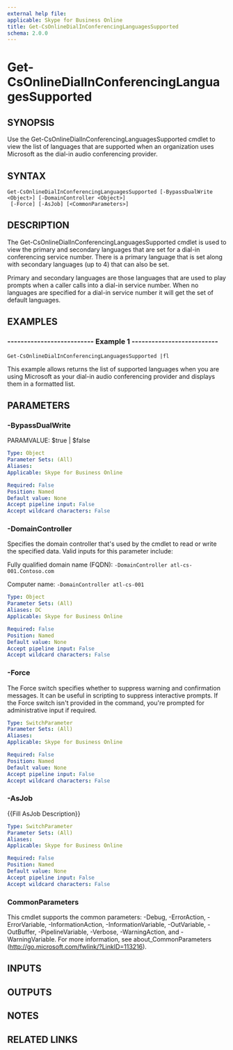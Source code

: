 ```yaml
---
external help file: 
applicable: Skype for Business Online
title: Get-CsOnlineDialInConferencingLanguagesSupported
schema: 2.0.0
---
```


# Get-CsOnlineDialInConferencingLanguagesSupported

## SYNOPSIS
Use the Get-CsOnlineDialInConferencingLanguagesSupported cmdlet to view the list of languages that are supported when an organization uses Microsoft as the dial-in audio conferencing provider.

## SYNTAX

```
Get-CsOnlineDialInConferencingLanguagesSupported [-BypassDualWrite <Object>] [-DomainController <Object>]
 [-Force] [-AsJob] [<CommonParameters>]
```

## DESCRIPTION
The Get-CsOnlineDialInConferencingLanguagesSupported cmdlet is used to view the primary and secondary languages that are set for a dial-in conferencing service number.
There is a primary language that is set along with secondary languages (up to 4) that can also be set.

Primary and secondary languages are those languages that are used to play prompts when a caller calls into a dial-in service number.
When no languages are specified for a dial-in service number it will get the set of default languages.

## EXAMPLES

### -------------------------- Example 1 --------------------------
```
Get-CsOnlineDialInConferencingLanguagesSupported |fl
```

This example allows returns the list of supported languages when you are using Microsoft as your dial-in audio conferencing provider and displays them in a formatted list.



## PARAMETERS

### -BypassDualWrite
PARAMVALUE: $true | $false

```yaml
Type: Object
Parameter Sets: (All)
Aliases: 
Applicable: Skype for Business Online

Required: False
Position: Named
Default value: None
Accept pipeline input: False
Accept wildcard characters: False
```

### -DomainController
Specifies the domain controller that's used by the cmdlet to read or write the specified data.
Valid inputs for this parameter include:

Fully qualified domain name (FQDN): `-DomainController atl-cs-001.Contoso.com`

Computer name: `-DomainController atl-cs-001`

```yaml
Type: Object
Parameter Sets: (All)
Aliases: DC
Applicable: Skype for Business Online

Required: False
Position: Named
Default value: None
Accept pipeline input: False
Accept wildcard characters: False
```

### -Force
The Force switch specifies whether to suppress warning and confirmation messages.
It can be useful in scripting to suppress interactive prompts.
If the Force switch isn't provided in the command, you're prompted for administrative input if required.

```yaml
Type: SwitchParameter
Parameter Sets: (All)
Aliases: 
Applicable: Skype for Business Online

Required: False
Position: Named
Default value: None
Accept pipeline input: False
Accept wildcard characters: False
```

### -AsJob
{{Fill AsJob Description}}

```yaml
Type: SwitchParameter
Parameter Sets: (All)
Aliases: 
Applicable: Skype for Business Online

Required: False
Position: Named
Default value: None
Accept pipeline input: False
Accept wildcard characters: False
```

### CommonParameters
This cmdlet supports the common parameters: -Debug, -ErrorAction, -ErrorVariable, -InformationAction, -InformationVariable, -OutVariable, -OutBuffer, -PipelineVariable, -Verbose, -WarningAction, and -WarningVariable. For more information, see about_CommonParameters (http://go.microsoft.com/fwlink/?LinkID=113216).

## INPUTS

## OUTPUTS

## NOTES

## RELATED LINKS